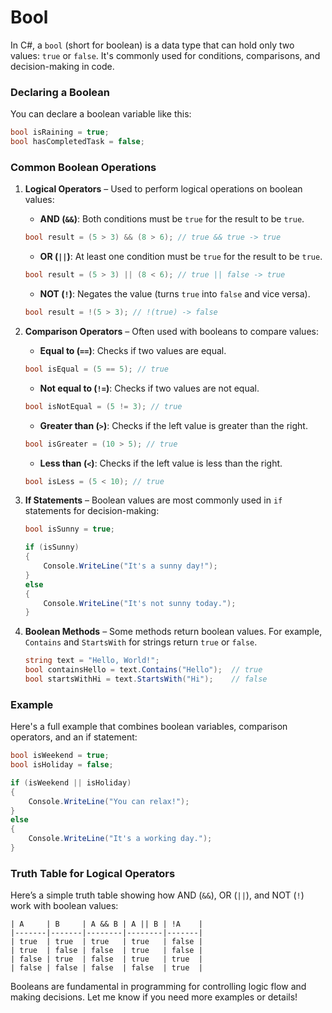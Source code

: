 # Bool
In C#, a `bool` (short for boolean) is a data type that can hold only two values: `true` or `false`. It's commonly used for conditions, comparisons, and decision-making in code.

### Declaring a Boolean
You can declare a boolean variable like this:

```csharp
bool isRaining = true;
bool hasCompletedTask = false;
```

### Common Boolean Operations

1. **Logical Operators** – Used to perform logical operations on boolean values:

    - **AND (`&&`)**: Both conditions must be `true` for the result to be `true`.
     ```csharp
     bool result = (5 > 3) && (8 > 6); // true && true -> true
     ```

    - **OR (`||`)**: At least one condition must be `true` for the result to be `true`.
     ```csharp
     bool result = (5 > 3) || (8 < 6); // true || false -> true
     ```

    - **NOT (`!`)**: Negates the value (turns `true` into `false` and vice versa).
     ```csharp
     bool result = !(5 > 3); // !(true) -> false
     ```

2. **Comparison Operators** – Often used with booleans to compare values:

    - **Equal to (`==`)**: Checks if two values are equal.
     ```csharp
     bool isEqual = (5 == 5); // true
     ```

    - **Not equal to (`!=`)**: Checks if two values are not equal.
     ```csharp
     bool isNotEqual = (5 != 3); // true
     ```

    - **Greater than (`>`)**: Checks if the left value is greater than the right.
     ```csharp
     bool isGreater = (10 > 5); // true
     ```

    - **Less than (`<`)**: Checks if the left value is less than the right.
     ```csharp
     bool isLess = (5 < 10); // true
     ```

3. **If Statements** – Boolean values are most commonly used in `if` statements for decision-making:

    ```csharp
    bool isSunny = true;
    
    if (isSunny)
    {
        Console.WriteLine("It's a sunny day!");
    }
    else
    {
        Console.WriteLine("It's not sunny today.");
    }
    ```

4. **Boolean Methods** – Some methods return boolean values. For example, `Contains` and `StartsWith` for strings return `true` or `false`.
 
    ```csharp
    string text = "Hello, World!";
    bool containsHello = text.Contains("Hello");  // true
    bool startsWithHi = text.StartsWith("Hi");    // false
    ```

### Example

Here's a full example that combines boolean variables, comparison operators, and an if statement:

```csharp
bool isWeekend = true;
bool isHoliday = false;

if (isWeekend || isHoliday)
{
    Console.WriteLine("You can relax!");
}
else
{
    Console.WriteLine("It's a working day.");
}
```

### Truth Table for Logical Operators
Here’s a simple truth table showing how AND (`&&`), OR (`||`), and NOT (`!`) work with boolean values:

```
| A     | B     | A && B | A || B | !A    |
|-------|-------|--------|--------|-------|
| true  | true  | true   | true   | false |
| true  | false | false  | true   | false |
| false | true  | false  | true   | true  |
| false | false | false  | false  | true  |
```

Booleans are fundamental in programming for controlling logic flow and making decisions. Let me know if you need more examples or details!